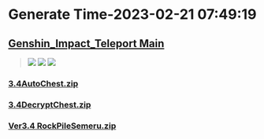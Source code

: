 # Generate Time-2023-02-21 07:49:19

## [Genshin_Impact_Teleport Main](https://github.com/Sam5440/Genshin_Impact_Teleport)

>![](https://komarev.com/ghpvc/?username=done439)
>![](https://komarev.com/ghpvc/?username=done438)
>![](https://komarev.com/ghpvc/?username=done437)

### [3.4AutoChest.zip](https://raw.githubusercontent.com/Sam5440/Genshin_Impact_Teleport/download/ManualCollectPoint/Chest/Ver3.4%20Chest/3.4AutoChest.zip)

### [3.4DecryptChest.zip](https://raw.githubusercontent.com/Sam5440/Genshin_Impact_Teleport/download/ManualCollectPoint/Chest/Ver3.4%20Chest/3.4DecryptChest.zip)

### [Ver3.4 RockPileSemeru.zip](https://raw.githubusercontent.com/Sam5440/Genshin_Impact_Teleport/download/ManualCollectPoint/Chest/Ver3.4%20Chest/Ver3.4%20RockPileSemeru.zip)

